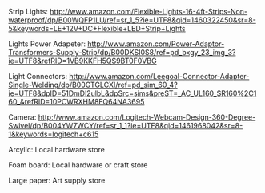 Strip Lights: http://www.amazon.com/Flexible-Lights-16-4ft-Strips-Non-waterproof/dp/B00WQFP1LU/ref=sr_1_5?ie=UTF8&qid=1460322450&sr=8-5&keywords=LE+12V+DC+Flexible+LED+Strip+Lights

Lights Power Adapeter: http://www.amazon.com/Power-Adaptor-Transformers-Supply-Strip/dp/B00DKSI0S8/ref=pd_bxgy_23_img_3?ie=UTF8&refRID=1VB9KKFH5QS9BT0F0VBG

Light Connectors: http://www.amazon.com/Leegoal-Connector-Adapter-Single-Welding/dp/B00GTGLCXI/ref=pd_sim_60_4?ie=UTF8&dpID=51DmDl2ulbL&dpSrc=sims&preST=_AC_UL160_SR160%2C160_&refRID=10PCWRXHM8FQ64NA3695

Camera: http://www.amazon.com/Logitech-Webcam-Design-360-Degree-Swivel/dp/B004YW7WCY/ref=sr_1_1?ie=UTF8&qid=1461968042&sr=8-1&keywords=logitech+c615

Arcylic: Local hardware store

Foam board: Local hardware or craft store

Large paper: Art supply store
